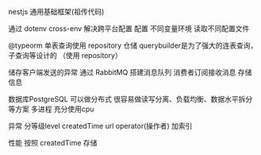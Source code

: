 nestjs 通用基础框架(祖传代码)

通过 dotenv cross-env 解决跨平台配置 配置 不同变量环境 读取不同配置文件

@typeorm 单表查询使用 repository 仓储 querybuilder是为了强大的连表查询，子查询等设计的 （使用 repository）

储存客户端发送的异常 通过 RabbitMQ 搭建消息队列 消费者订阅接收消息 存储信息

数据库PostgreSQL 可以做分布式 很容易做读写分离、负载均衡、数据水平拆分等方案 多进程 充分使用cpu

异常 分等级level createdTime url operator(操作者) 加索引

性能 按照 createdTime 存储